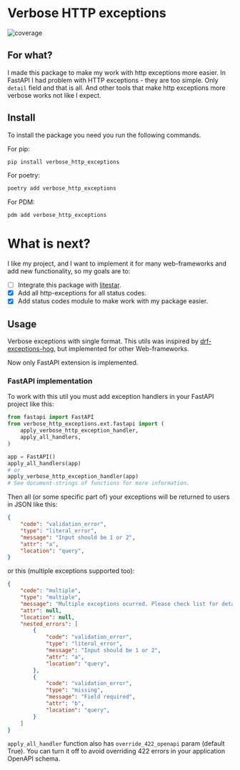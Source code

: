 
# Verbose HTTP exceptions

![coverage](./coverage.svg)

## For what?

I made this package to make my work with http exceptions more easier. In FastAPI I had problem
with HTTP exceptions - they are too simple. Only `detail` field and that is all. And other tools
that make http exceptions more verbose works not like I expect.

## Install

To install the package you need you run the following commands.

For pip:

```bash
pip install verbose_http_exceptions
```

For poetry:

```bash
poetry add verbose_http_exceptions
```

For PDM:

```bash
pdm add verbose_http_exceptions
```

# What is next?

I like my project, and I want to implement it for many web-frameworks and add new functionality,
so my goals are to:

- [ ] Integrate this package with [litestar](https://github.com/litestar-org/litestar).
- [x] Add all http-exceptions for all status codes.
- [x] Add status codes module to make work with my package easier.

## Usage

Verbose exceptions with single format. This utils was inspired by
[drf-exceptions-hog](https://github.com/PostHog/drf-exceptions-hog), but implemented for other
Web-frameworks.

Now only FastAPI extension is implemented.

### FastAPI implementation

To work with this util you must add exception handlers in your FastAPI project like this:

```python
from fastapi import FastAPI
from verbose_http_exceptions.ext.fastapi import (
    apply_verbose_http_exception_handler,
    apply_all_handlers,
)

app = FastAPI()
apply_all_handlers(app)
# or
apply_verbose_http_exception_handler(app)
# See document-strings of functions for more information.
```

Then all (or some specific part of) your exceptions will be returned to users in JSON like this:

```json
{
    "code": "validation_error",
    "type": "literal_error",
    "message": "Input should be 1 or 2",
    "attr": "a",
    "location": "query",
}
```

or this (multiple exceptions supported too):

```json
{
    "code": "multiple",
    "type": "multiple",
    "message": "Multiple exceptions ocurred. Please check list for details.",
    "attr": null,
    "location": null,
    "nested_errors": [
        {
            "code": "validation_error",
            "type": "literal_error",
            "message": "Input should be 1 or 2",
            "attr": "a",
            "location": "query",
        },
        {
            "code": "validation_error",
            "type": "missing",
            "message": "Field required",
            "attr": "b",
            "location": "query",
        }
    ]
}
```

`apply_all_handler` function also has `override_422_openapi` param (default True). You can turn
it off to avoid overriding 422 errors in your application OpenAPI schema.
